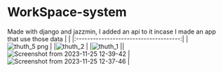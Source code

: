 # WorkSpace-system
Made with django and jazzmin, I added an api to it incase I made an app that use those data
|                                       |
|:-------------------------------------:|
| ![thuth_5 png](https://github.com/BetterCallGuts/WorkSpace-system/assets/122576822/50cd880a-c362-41c1-82ce-f63943c4ec33) |
|![thuth_2](https://github.com/BetterCallGuts/WorkSpace-system/assets/122576822/f4d30eb5-1442-4b2e-a129-fa6e48fc11c3) |
|![thuth_1](https://github.com/BetterCallGuts/WorkSpace-system/assets/122576822/781c4c58-d5e0-4be8-9511-a20847b1e95e) ||
![Screenshot from 2023-11-25 12-39-42](https://github.com/BetterCallGuts/WorkSpace-system/assets/122576822/4a3d86c3-9306-4c0f-aadc-ab8a5a719020) |
![Screenshot from 2023-11-25 12-37-46](https://github.com/BetterCallGuts/WorkSpace-system/assets/122576822/14977782-67a3-4e22-bfd2-acfa31e8119c) |
